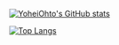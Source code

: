 [![YoheiOhto's GitHub stats](https://github-readme-stats.vercel.app/api?username=YoheiOhto)](https://github.com/anuraghazra/github-readme-stats)

[![Top Langs](https://github-readme-stats.vercel.app/api/top-langs/?username=YoheiOhto
)](https://github.com/anuraghazra/github-readme-stats)
<!---
YoheiOhto/YoheiOhto is a ✨ special ✨ repository because its `README.md` (this file) appears on your GitHub profile.
You can click the Preview link to take a look at your changes.
--->
